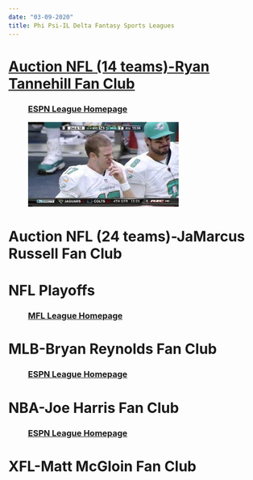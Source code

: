 ```yaml
---
date: "03-09-2020"
title: Phi Psi-IL Delta Fantasy Sports Leagues
---
```


# **[Auction NFL (14 teams)-Ryan Tannehill Fan Club](./main-page.html)**
### &nbsp; &nbsp; &nbsp; &nbsp; &nbsp; [ESPN League Homepage](https://fantasy.espn.com/football/league?leagueId=21575912)
&nbsp; &nbsp; &nbsp; &nbsp; &nbsp; ![Ryan Tannehill](./ryan.jpg)
# **Auction NFL (24 teams)-JaMarcus Russell Fan Club**
# **NFL Playoffs**
### &nbsp; &nbsp; &nbsp; &nbsp; &nbsp; [MFL League Homepage](https://www63.myfantasyleague.com/2019/home/38637#0)
# **MLB-Bryan Reynolds Fan Club**
### &nbsp; &nbsp; &nbsp; &nbsp; &nbsp; [ESPN League Homepage](https://fantasy.espn.com/baseball/league?leagueId=62615350)
# **NBA-Joe Harris Fan Club**
### &nbsp; &nbsp; &nbsp; &nbsp; &nbsp; [ESPN League Homepage](https://fantasy.espn.com/basketball/league?leagueId=59873460)
# **XFL-Matt McGloin Fan Club**
